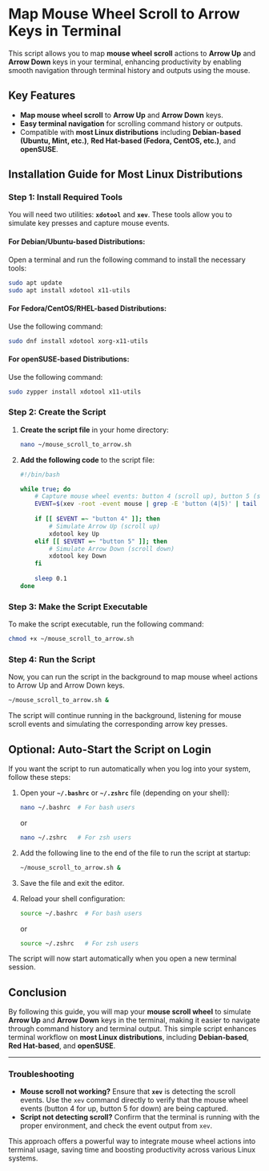 # Map Mouse Wheel Scroll to Arrow Keys in Terminal

This script allows you to map **mouse wheel scroll** actions to **Arrow Up** and **Arrow Down** keys in your terminal, enhancing productivity by enabling smooth navigation through terminal history and outputs using the mouse.

## Key Features
- **Map mouse wheel scroll** to **Arrow Up** and **Arrow Down** keys.
- **Easy terminal navigation** for scrolling command history or outputs.
- Compatible with **most Linux distributions** including **Debian-based (Ubuntu, Mint, etc.)**, **Red Hat-based (Fedora, CentOS, etc.)**, and **openSUSE**.

## Installation Guide for Most Linux Distributions

### Step 1: Install Required Tools

You will need two utilities: **`xdotool`** and **`xev`**. These tools allow you to simulate key presses and capture mouse events.

#### For Debian/Ubuntu-based Distributions:
Open a terminal and run the following command to install the necessary tools:

```bash
sudo apt update
sudo apt install xdotool x11-utils
```

#### For Fedora/CentOS/RHEL-based Distributions:
Use the following command:

```bash
sudo dnf install xdotool xorg-x11-utils
```

#### For openSUSE-based Distributions:
Use the following command:

```bash
sudo zypper install xdotool x11-utils
```

### Step 2: Create the Script

1. **Create the script file** in your home directory:

   ```bash
   nano ~/mouse_scroll_to_arrow.sh
   ```

2. **Add the following code** to the script file:

   ```bash
   #!/bin/bash

   while true; do
       # Capture mouse wheel events: button 4 (scroll up), button 5 (scroll down)
       EVENT=$(xev -root -event mouse | grep -E 'button (4|5)' | tail -n 1)
       
       if [[ $EVENT =~ "button 4" ]]; then
           # Simulate Arrow Up (scroll up)
           xdotool key Up
       elif [[ $EVENT =~ "button 5" ]]; then
           # Simulate Arrow Down (scroll down)
           xdotool key Down
       fi
       
       sleep 0.1
   done
   ```

### Step 3: Make the Script Executable

To make the script executable, run the following command:

```bash
chmod +x ~/mouse_scroll_to_arrow.sh
```

### Step 4: Run the Script

Now, you can run the script in the background to map mouse wheel actions to Arrow Up and Arrow Down keys.

```bash
~/mouse_scroll_to_arrow.sh &
```

The script will continue running in the background, listening for mouse scroll events and simulating the corresponding arrow key presses.

## Optional: Auto-Start the Script on Login

If you want the script to run automatically when you log into your system, follow these steps:

1. Open your **`~/.bashrc`** or **`~/.zshrc`** file (depending on your shell):

   ```bash
   nano ~/.bashrc  # For bash users
   ```

   or

   ```bash
   nano ~/.zshrc   # For zsh users
   ```

2. Add the following line to the end of the file to run the script at startup:

   ```bash
   ~/mouse_scroll_to_arrow.sh &
   ```

3. Save the file and exit the editor.

4. Reload your shell configuration:

   ```bash
   source ~/.bashrc  # For bash users
   ```

   or

   ```bash
   source ~/.zshrc   # For zsh users
   ```

The script will now start automatically when you open a new terminal session.

## Conclusion

By following this guide, you will map your **mouse scroll wheel** to simulate **Arrow Up** and **Arrow Down** keys in the terminal, making it easier to navigate through command history and terminal output. This simple script enhances terminal workflow on **most Linux distributions**, including **Debian-based**, **Red Hat-based**, and **openSUSE**.

---

### Troubleshooting

- **Mouse scroll not working?** Ensure that **`xev`** is detecting the scroll events. Use the `xev` command directly to verify that the mouse wheel events (button 4 for up, button 5 for down) are being captured.
- **Script not detecting scroll?** Confirm that the terminal is running with the proper environment, and check the event output from `xev`.

This approach offers a powerful way to integrate mouse wheel actions into terminal usage, saving time and boosting productivity across various Linux systems.